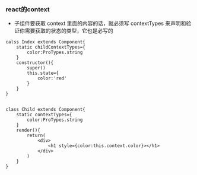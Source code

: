 ### react的context
+ 子组件要获取 context 里面的内容的话，就必须写 contextTypes 来声明和验证你需要获取的状态的类型，它也是必写的

```
calss Index extends Component{
    static childContextTypes={
        color:ProTypes.string
    }
    constructor(){
        super()
        this.state={
            color:'red'
        }
    }
}


class Child extends Component{
    static contextTypes={
        color:ProTypes.string
    }
    render(){
        return(
            <div>
                <h1 style={color:this.context.color}></h1>
            </div>
        )
    }
}
```